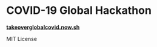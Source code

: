 # COVID-19 Global Hackathon

[**takeoverglobalcovid.now.sh**](https://takeoverglobalcovid.now.sh)

MIT License

